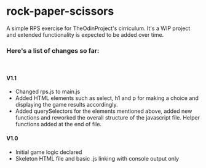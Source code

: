 # rock-paper-scissors
A simple RPS exercise for TheOdinProject's cirriculum. 
It's a WIP project and extended functionality is expected to be added over time.

<h3>Here's a list of changes so far:</h3><br>
<h4>V1.1</h4>
<ul>
<li>Changed rps.js to main.js</li>
<li>Added HTML elements such as select, h1 and p for making a choice and displaying the game results accordingly.</li>
<li>Added querySelectors for the elements mentioned above, added new functions and reworked the overall structure of the javascript file. Helper functions added at the end of file.</li>
  </ul>
  
  <h4>V1.0</h4>
<ul>
<li>Initial game logic declared</li>
<li>Skeleton HTML file and basic .js linking with console output only</li>
  </ul
